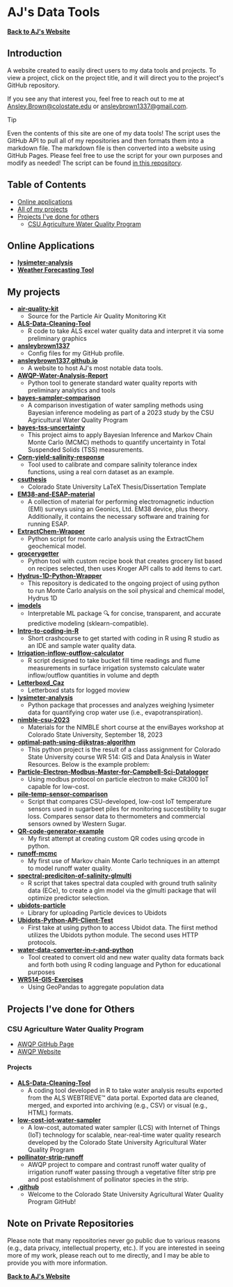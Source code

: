 
# AJ's Data Tools
**[Back to AJ's Website](https://sites.google.com/view/ansleyjbrown)**

## Introduction
A website created to easily direct users to my data tools and projects. To view a project, click on the project title, and it will direct you to the project's GitHub repository.

If you see any that interest you, feel free to reach out to me at [Ansley.Brown@colostate.edu](mailto:Ansley.Brown@colostate.edu) or [ansleybrown1337@gmail.com](mailto:ansleybrown1337@gmail.com).

> [!TIP]
> Even the contents of this site are one of my data tools! The script uses the GitHub API to pull all of my repositories and then formats them into a markdown file. The markdown file is then converted into a website using GitHub Pages. Please feel free to use the script for your own purposes and modify as needed! The script can be found [in this repository](repo_fetcher.py).

## Table of Contents
- [Online applications](#online-applications)
- [All of my projects](#my-projects)
- [Projects I've done for others](#projects-ive-done-for-others)
  - [CSU Agriculture Water Quality Program](#csu-agriculture-water-quality-program)

## Online Applications
- **[lysimeter-analysis](https://csu-lysimeter-analysis.streamlit.app/)**
- **[Weather Forecasting Tool](https://rushmgmt.streamlit.app/)**
  
## My projects
- **[air-quality-kit](https://github.com/ansleybrown1337/air-quality-kit)**
  - Source for the Particle Air Quality Monitoring Kit
- **[ALS-Data-Cleaning-Tool](https://github.com/ansleybrown1337/ALS-Data-Cleaning-Tool)**
  - R code to take ALS excel water quality data and interpret it via some preliminary graphics
- **[ansleybrown1337](https://github.com/ansleybrown1337/ansleybrown1337)**
  - Config files for my GitHub profile.
- **[ansleybrown1337.github.io](https://github.com/ansleybrown1337/ansleybrown1337.github.io)**
  - A website to host AJ's most notable data tools.
- **[AWQP-Water-Analysis-Report](https://github.com/ansleybrown1337/AWQP-Water-Analysis-Report)**
  - Python tool to generate standard water quality reports with preliminary analytics and tools
- **[bayes-sampler-comparison](https://github.com/ansleybrown1337/bayes-sampler-comparison)**
  - A comparison investigation of water sampling methods using Bayesian inference modeling as part of a 2023 study by the CSU Agricultural Water Quality Program
- **[bayes-tss-uncertainty](https://github.com/ansleybrown1337/bayes-tss-uncertainty)**
  - This project aims to apply Bayesian Inference and Markov Chain Monte Carlo (MCMC) methods to quantify uncertainty in Total Suspended Solids (TSS) measurements.
- **[Corn-yield-salinity-response](https://github.com/ansleybrown1337/Corn-yield-salinity-response)**
  - Tool used to calibrate and compare salinity tolerance index functions, using a real corn dataset as an example.
- **[csuthesis](https://github.com/ansleybrown1337/csuthesis)**
  - Colorado State University LaTeX Thesis/Dissertation Template
- **[EM38-and-ESAP-material](https://github.com/ansleybrown1337/EM38-and-ESAP-material)**
  - A collection of material for performing electromagnetic induction (EMI) surveys using an Geonics, Ltd. EM38 device, plus theory. Additionally, it contains the necessary software and training for running ESAP.
- **[ExtractChem-Wrapper](https://github.com/ansleybrown1337/ExtractChem-Wrapper)**
  - Python script for monte carlo analysis using the ExtractChem geochemical model.
- **[grocerygetter](https://github.com/ansleybrown1337/grocerygetter)**
  - Python tool with custom recipe book that creates grocery list based on recipes selected, then uses Kroger API calls to add items to cart.
- **[Hydrus-1D-Python-Wrapper](https://github.com/ansleybrown1337/Hydrus-1D-Python-Wrapper)**
  - This repository is dedicated to the ongoing project of using python to run Monte Carlo analysis on the soil physical and chemical model, Hydrus 1D
- **[imodels](https://github.com/ansleybrown1337/imodels)**
  - Interpretable ML package 🔍 for concise, transparent, and accurate predictive modeling (sklearn-compatible).
- **[Intro-to-coding-in-R](https://github.com/ansleybrown1337/Intro-to-coding-in-R)**
  - Short crashcourse to get started with coding in R using R studio as an IDE and sample water quality data.
- **[Irrigation-inflow-outflow-calculator](https://github.com/ansleybrown1337/Irrigation-inflow-outflow-calculator)**
  - R script designed to take bucket fill time readings and flume measurements in surface irrigation systemsto calculate water inflow/outflow quantities in volume and depth
- **[Letterboxd_Caz](https://github.com/ansleybrown1337/Letterboxd_Caz)**
  - Letterboxd stats for logged moview
- **[lysimeter-analysis](https://github.com/ansleybrown1337/lysimeter-analysis)**
  - Python package that processes and analyzes weighing lysimeter data for quantifying crop water use (i.e., evapotranspiration).
- **[nimble-csu-2023](https://github.com/ansleybrown1337/nimble-csu-2023)**
  - Materials for the NIMBLE short course at the enviBayes workshop at Colorado State University, September 18, 2023
- **[optimal-path-using-dijkstras-algorithm](https://github.com/ansleybrown1337/optimal-path-using-dijkstras-algorithm)**
  - This python project is the result of a class assignment for Colorado State University course WR 514:  GIS and Data Analysis in Water Resources.  Below is the example problem:
- **[Particle-Electron-Modbus-Master-for-Campbell-Sci-Datalogger](https://github.com/ansleybrown1337/Particle-Electron-Modbus-Master-for-Campbell-Sci-Datalogger)**
  - Using modbus protocol on particle electron to make CR300 IoT capable for low-cost.
- **[pile-temp-sensor-comparison](https://github.com/ansleybrown1337/pile-temp-sensor-comparison)**
  - Script that compares CSU-developed, low-cost IoT temperature sensors used in sugarbeet piles for monitoring succestibility to sugar loss. Compares sensor data to thermometers and commercial sensors owned by Western Sugar.
- **[QR-code-generator-example](https://github.com/ansleybrown1337/QR-code-generator-example)**
  - My first attempt at creating custom QR codes using qrcode in python.
- **[runoff-mcmc](https://github.com/ansleybrown1337/runoff-mcmc)**
  - My first use of Markov chain Monte Carlo techniques in an attempt to model runoff water quality.
- **[spectral-prediciton-of-salinity-glmulti](https://github.com/ansleybrown1337/spectral-prediciton-of-salinity-glmulti)**
  - R script that takes spectral data coupled with ground truth salinity data (ECe), to create a glm model via the glmulti package that will optimize predictor selection. 
- **[ubidots-particle](https://github.com/ansleybrown1337/ubidots-particle)**
  - Library for uploading Particle devices to Ubidots
- **[Ubidots-Python-API-Client-Test](https://github.com/ansleybrown1337/Ubidots-Python-API-Client-Test)**
  - First take at using python to access Ubidot data. The fiirst method utilizes the Ubidots python module. The second uses HTTP protocols.
- **[water-data-converter-in-r-and-python](https://github.com/ansleybrown1337/water-data-converter-in-r-and-python)**
  - Tool created to convert old and new water quality data formats back and forth both using R coding language and Python for educational purposes
- **[WR514-GIS-Exercises](https://github.com/ansleybrown1337/WR514-GIS-Exercises)**
  - Using GeoPandas to aggregate population data


## Projects I've done for Others

### CSU Agriculture Water Quality Program
- [AWQP GitHub Page](https://github.com/CSU-Agricultural-Water-Quality-Program)
- [AWQP Website](https://waterquality.colostate.edu/)

#### Projects
- **[ALS-Data-Cleaning-Tool](https://github.com/CSU-Agricultural-Water-Quality-Program/ALS-Data-Cleaning-Tool)**
  - A coding tool developed in R to take water analysis results exported from the ALS WEBTRIEVE™ data portal. Exported data are cleaned, merged, and exported into archiving (e.g., CSV) or visual (e.g., HTML) formats.
- **[low-cost-iot-water-sampler](https://github.com/CSU-Agricultural-Water-Quality-Program/low-cost-iot-water-sampler)**
  - A low-cost, automated water sampler (LCS) with Internet of Things (IoT) technology for scalable, near-real-time water quality research developed by the Colorado State University Agricultural Water Quality Program
- **[pollinator-strip-runoff](https://github.com/CSU-Agricultural-Water-Quality-Program/pollinator-strip-runoff)**
  - AWQP project to compare and contrast runoff water quality of irrigation runoff water passing through a vegetative filter strip pre and post establishment of pollinator species in the strip.
- **[.github](https://github.com/CSU-Agricultural-Water-Quality-Program/.github)**
  - Welcome to the Colorado State University Agricultural Water Quality Program GitHub!


## Note on Private Repositories
Please note that many repositories never go public due to various reasons (e.g., data privacy, intellectual property, etc.). If you are interested in seeing more of my work, please reach out to me directly, and I may be able to provide you with more information.<br/>

**[Back to AJ's Website](https://sites.google.com/view/ansleyjbrown)**
    